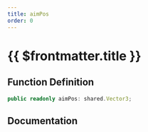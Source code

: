 ```yaml
---
title: aimPos
order: 0
---
```


# {{ $frontmatter.title }}

## Function Definition

```ts
public readonly aimPos: shared.Vector3;
```

## Documentation

<!--@include: ./parts/aimPos.md-->
